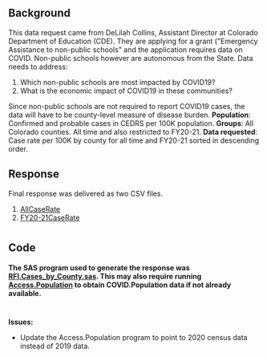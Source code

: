 ## Background 
This data request came from DeLilah Collins, Assistant Director at Colorado Department of Education (CDE). They are applying for a grant ("Emergency Assistance to non-public schools" and the application requires data on COVID. Non-public schools however are autonomous from the State. Data needs to address:
1. Which non-public schools are most impacted by COVID19?
2. What is the economic impact of COVID19 in these communities?

Since non-public schools are not required to report COVID19 cases, the data will have to be county-level measure of disease burden.
**Population**:  Confirmed and probable cases in CEDRS per 100K population. **Groups**: All Colorado counties. All time and also restricted to FY20-21. **Data requested**: Case rate per 100K by county for all time and FY20-21 sorted in descending order. 

## Response
Final response was delivered as two CSV files.
1. [AllCaseRate](AllCaseRate.csv)
2. [FY20-21CaseRate](FY20-21CaseRate.csv)
#

## Code
#### The SAS program used to generate the response was [RFI.Cases_by_County.sas](RFI.Cases_by_County.sas). This may also require running [Access.Population](../Access.Populations.sas) to obtain COVID.Population data if not already available.
#

**Issues:**
* Update the Access.Population program to point to 2020 census data instead of 2019 data. 

